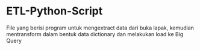 # ETL-Python-Script
File yang berisi program untuk mengextract data dari buka lapak, kemudian mentransform dalam bentuk data dictionary dan melakukan load ke Big Query
